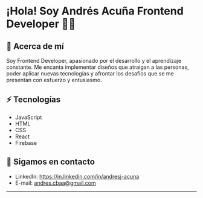 # ¡Hola! Soy Andrés Acuña Frontend Developer 👋🏻

## 🧐 Acerca de mí

Soy Frontend Developer, apasionado por el desarrollo y el aprendizaje constante. Me encanta implementar diseños que atraigan a las personas, poder aplicar
nuevas tecnologías y afrontar los desafíos que se me presentan con esfuerzo y entusiasmo.

## ⚡ Tecnologías

* JavaScript
* HTML
* CSS
* React
* Firebase

## 📱 Sigamos en contacto

- LinkedIn: https://in.linkedin.com/in/andresj-acuna
- E-mail: andres.cbaa@gmail.com

---


